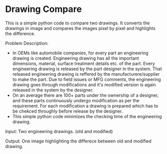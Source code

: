 # Drawing Compare
This is a simple python code to compare two drawings. It converts the drawings in image and compares the images pixel by pixel and highlights the difference.

Problem Description:
 - In OEMs like automobile companies, for every part an engineering drawing is created. Engineering drawing has all the important dimensions, material, surface treatment details etc. of the part. Every engineering drawing is released by the part designer in the system. That released engineering drawing is reffered by the manufacturere/supplier to make the part. Due to field issues or MFG comments, the engineering drawing goes through modifications and it's modified version is again released in the system by the designer.
- On an average there are 100+ parts under the ownership of a designer, and these parts continuously undergo modification as per the requirement. For each modification a drawing is prepared which has to be chekced throughly before release by the designer.
- This simple python code minimizes the checking time of the engineering drawing.

Input:
Two engineering drawings. (old and modified)

Output:
One image highlighting the differece between old and modified drawing.


